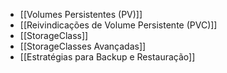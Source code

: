 - [[Volumes Persistentes (PV)]]
- [[Reivindicações de Volume Persistente (PVC)]]
- [[StorageClass]]
- [[StorageClasses Avançadas]]
- [[Estratégias para Backup e Restauração]]